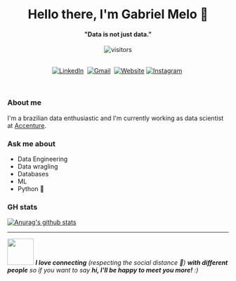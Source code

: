 <!--
**GabrielMMelo/gabrielmmelo** is a ✨ _special_ ✨ repository because its `README.md` (this file) appears on your GitHub profile.
-->

<p>
  <h1 align="center"><b>Hello there, I'm Gabriel Melo 👋</b></h1>
</p>

<p>
  <h4 align="center"><b>"Data is not just data."</b></h4>
</p>

<p align="center">
    <img align="center" alt="visitors" src="https://gpvc.arturio.dev/GabrielMMelo" />
</p>

<p align="center">
<br>
<a href="https://www.linkedin.com/in/gabrielmmelo/"><img src="https://img.shields.io/badge/linkedin-%230077B5.svg?&style=for-the-badge&logo=linkedin&logoColor=white" alt="LinkedIn" /></a>&nbsp;
<a href="mailto:gabrielmelocomp@gmail.com?subject=Hello%20Gabriel"><img src="https://img.shields.io/badge/gmail-%23D14836.svg?&style=for-the-badge&logo=gmail&logoColor=white" alt="Gmail"/></a>&nbsp;
<a href="https://gabrielmmelo.github.io/"><img alt="Website" src="https://img.shields.io/website?style=for-the-badge&up_message=portfolio&url=https%3A%2F%2Fkkvanonymous.github.io%2F"></a>
<a href="https://www.instagram.com/melooogabriel/"><img src="https://img.shields.io/badge/instagram-%23E4405F.svg?&style=for-the-badge&logo=instagram&logoColor=white" alt="Instagram" /></a>&nbsp;
</p>

<br>

### About me
I'm a brazilian data enthusiastic and I'm currently working as data scientist at [Accenture](https://www.accenture.com/br-pt).

### Ask me about
- Data Engineering
- Data wragling
- Databases
- ML
- Python 💜 


### GH stats
[![Anurag's github stats](https://github-readme-stats.vercel.app/api?username=gabrielmmelo&count_private=true&show_icons=true&theme=dracula)](https://github.com/anuraghazra/github-readme-stats)

---
<img src="https://media.giphy.com/media/LnQjpWaON8nhr21vNW/giphy.gif" width="60"> <em><b>I love connecting</b> (respecting the social distance 🖖) <b>with different people</b> so if you want to say <b>hi, I'll be happy to meet you more!</b> :)</em>
